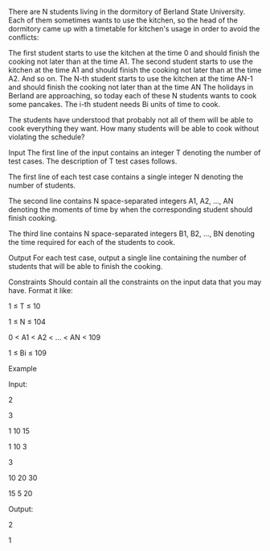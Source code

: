 There are N students living in the dormitory of Berland State University. Each of them sometimes wants to use the kitchen, so the head of the dormitory came up with a timetable for kitchen's usage in order to avoid the conflicts:

The first student starts to use the kitchen at the time 0 and should finish the cooking not later than at the time A1.
The second student starts to use the kitchen at the time A1 and should finish the cooking not later than at the time A2.
And so on.
The N-th student starts to use the kitchen at the time AN-1 and should finish the cooking not later than at the time AN
The holidays in Berland are approaching, so today each of these N students wants to cook some pancakes. The i-th student needs Bi units of time to cook.

The students have understood that probably not all of them will be able to cook everything they want. How many students will be able to cook without violating the schedule?

Input
The first line of the input contains an integer T denoting the number of test cases. The description of T test cases follows.

The first line of each test case contains a single integer N denoting the number of students.

The second line contains N space-separated integers A1, A2, ..., AN denoting the moments of time by when the corresponding student should finish cooking.

The third line contains N space-separated integers B1, B2, ..., BN denoting the time required for each of the students to cook.

Output
For each test case, output a single line containing the number of students that will be able to finish the cooking.

Constraints
Should contain all the constraints on the input data that you may have. Format it like:

1 ≤ T ≤ 10

1 ≤ N ≤ 104

0 < A1 < A2 < ... < AN < 109

1 ≤ Bi ≤ 109

Example

Input:

2

3

1 10 15

1 10 3

3

10 20 30

15 5 20

Output:

2

1
